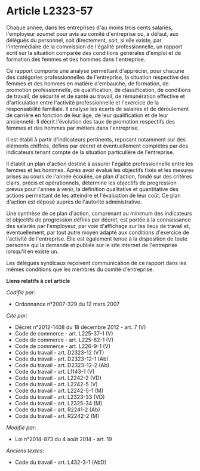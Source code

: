 # Article L2323-57

Chaque année, dans les entreprises d'au moins trois cents salariés, l'employeur soumet pour avis au comité d'entreprise ou, à
défaut, aux délégués du personnel, soit directement, soit, si elle existe, par l'intermédiaire de la commission de l'égalité
professionnelle, un rapport écrit sur la situation comparée des conditions générales d'emploi et de formation des femmes et
des hommes dans l'entreprise.

Ce rapport comporte une analyse permettant d'apprécier, pour chacune des catégories professionnelles de l'entreprise, la
situation respective des femmes et des hommes en matière d'embauche, de formation, de promotion professionnelle, de
qualification, de classification, de conditions de travail, de sécurité et de santé au travail, de rémunération effective et
d'articulation entre l'activité professionnelle et l'exercice de la responsabilité familiale. Il analyse les écarts de
salaires et de déroulement de carrière en fonction de leur âge, de leur qualification et de leur ancienneté. Il décrit
l'évolution des taux de promotion respectifs des femmes et des hommes par métiers dans l'entreprise. 

Il est établi à partir d'indicateurs pertinents, reposant notamment sur des éléments chiffrés, définis par décret et
éventuellement complétés par des indicateurs tenant compte de la situation particulière de l'entreprise.

Il établit un plan d'action destiné à assurer l'égalité professionnelle entre les femmes et les hommes. Après avoir évalué
les objectifs fixés et les mesures prises au cours de l'année écoulée, ce plan d'action, fondé sur des critères clairs,
précis et opérationnels, détermine les objectifs de progression prévus pour l'année à venir, la définition qualitative et
quantitative des actions permettant de les atteindre et l'évaluation de leur coût. Ce plan d'action est déposé auprès de
l'autorité administrative.

Une synthèse de ce plan d'action, comprenant au minimum des indicateurs et objectifs de progression définis par décret, est
portée à la connaissance des salariés par l'employeur, par voie d'affichage sur les lieux de travail et, éventuellement, par
tout autre moyen adapté aux conditions d'exercice de l'activité de l'entreprise. Elle est également tenue à la disposition de
toute personne qui la demande et publiée sur le site internet de l'entreprise lorsqu'il en existe un. 

Les délégués syndicaux reçoivent communication de ce rapport dans les mêmes conditions que les membres du comité
d'entreprise.

**Liens relatifs à cet article**

_Codifié par_:

  - Ordonnance n°2007-329 du 12 mars 2007

_Cité par_:

  - Décret n°2012-1408 du 18 décembre 2012 - art. 7 (V)
  - Code de commerce - art. L225-37-1 (V)
  - Code de commerce - art. L225-82-1 (V)
  - Code de commerce - art. L226-9-1 (V)
  - Code du travail - art. D2323-12 (VT)
  - Code du travail - art. D2323-12-1 (Ab)
  - Code du travail - art. D2323-12-2 (Ab)
  - Code du travail - art. L1143-1 (V)
  - Code du travail - art. L2242-2 (VD)
  - Code du travail - art. L2242-5 (V)
  - Code du travail - art. L2242-5-1 (M)
  - Code du travail - art. L2323-33 (VD)
  - Code du travail - art. L2325-34 (M)
  - Code du travail - art. R2241-2 (Ab)
  - Code du travail - art. R2242-2 (M)

_Modifié par_:

  - Loi n°2014-873 du 4 août 2014 - art. 19

_Anciens textes_:

  - Code du travail - art. L432-3-1 (AbD)
